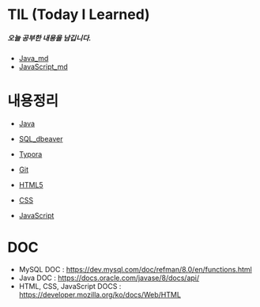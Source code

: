 # TIL (Today I Learned)
##### 오늘 공부한 내용을 남깁니다.

- [Java_md](https://github.com/junewjdtn/TIL/tree/master/TIL_md/Java)
- [JavaScript_md](https://github.com/junewjdtn/TIL/tree/master/TIL_md/JS)

# 내용정리

- [Java](https://github.com/junewjdtn/TIL/tree/master/Java)
- [SQL_dbeaver](https://github.com/junewjdtn/TIL/tree/master/DB/SQL_dbeaver)

- [Typora](https://github.com/junewjdtn/TIL/tree/master/Typora)
- [Git](https://github.com/junewjdtn/TIL/tree/master/git)

- [HTML5](https://github.com/junewjdtn/TIL/tree/master/HTML%2BCSS/html_vscode_UI/1_html)

- [CSS](https://github.com/junewjdtn/TIL/tree/master/HTML%2BCSS/html_vscode_UI/2_css)

- [JavaScript](https://github.com/junewjdtn/TIL/tree/master/HTML%2BCSS/html_vscode_UI/3_JS)



# DOC

- MySQL DOC :
  https://dev.mysql.com/doc/refman/8.0/en/functions.html
- Java DOC :
  https://docs.oracle.com/javase/8/docs/api/
- HTML, CSS, JavaScript DOCS :
  https://developer.mozilla.org/ko/docs/Web/HTML